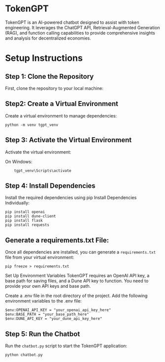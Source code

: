 # TokenGPT
TokenGPT is an AI-powered chatbot designed to assist with token engineering. 
It leverages the ChatGPT API, Retrieval-Augmented Generation (RAG), and function calling capabilities to provide comprehensive insights and analysis for decentralized economies.

# Setup Instructions
## Step 1: Clone the Repository
First, clone the repository to your local machine:


## Step2: Create a Virtual Environment
Create a virtual environment to manage dependencies:
```
python -m venv tgpt_venv
```
## Step 3: Activate the Virtual Environment
Activate the virtual environment:

On Windows:
```
    tgpt_venv\Scripts\activate
```
## Step 4: Install Dependencies
Install the required dependencies using pip
Install Dependencies Individually:
```
pip install openai
pip install dune-client
pip install flask
pip install requests
```
## Generate a requirements.txt File:
Once all dependencies are installed, you can generate a ``` requirements.txt ``` file from your virtual environment:
```
pip freeze > requirements.txt
```
Set Up Environment Variables
TokenGPT requires an OpenAI API key, a base path for saving files, and a Dune API key to function. You need to provide your own API keys and base path.

Create a .env file in the root directory of the project. Add the following environment variables to the .env file:
```
$env:OPENAI_API_KEY = "your_openai_api_key_here"
$env:BASE_PATH = "your_base_path_here"
$env:DUNE_API_KEY = "your_dune_api_key_here"
```
## Step 5: Run the Chatbot
Run the ``` chatbot.py ``` script to start the TokenGPT application:
```
python chatbot.py
```
